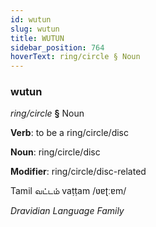 ```yaml
---
id: wutun
slug: wutun
title: WUTUN
sidebar_position: 764
hoverText: ring/circle § Noun
---
```


### wutun

*ring/circle* **§** Noun

**Verb**: to be a ring/circle/disc

**Noun**: ring/circle/disc

**Modifier**: ring/circle/disc-related

Tamil வட்டம் vaṭṭam /ʋɐʈːɐm/

*Dravidian Language Family*